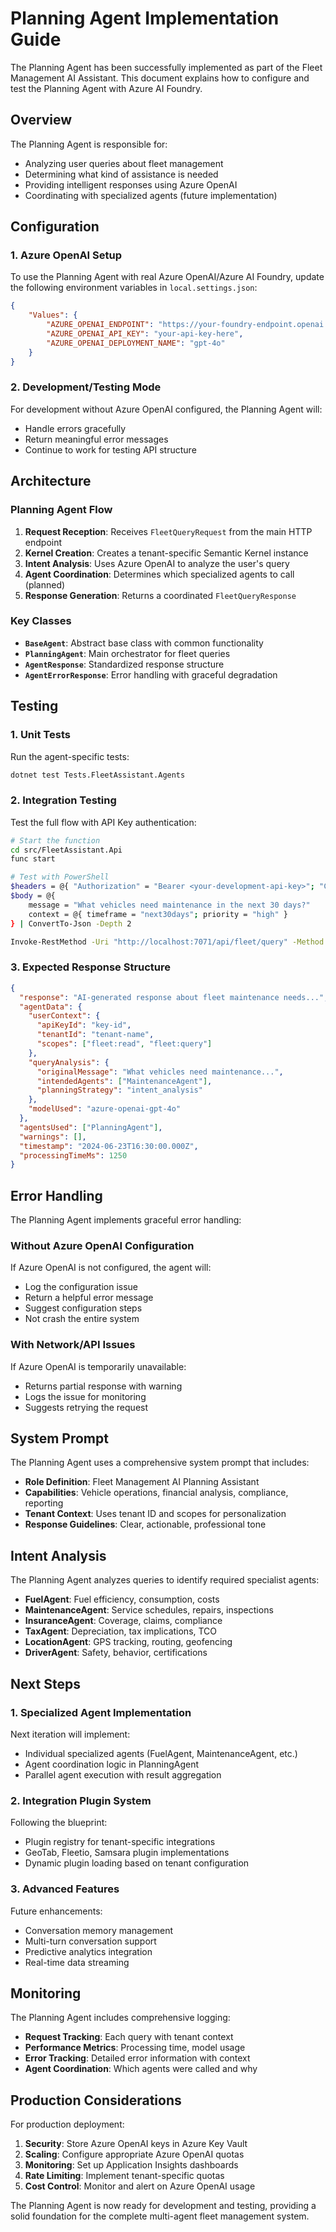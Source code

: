 # Planning Agent Implementation Guide

The Planning Agent has been successfully implemented as part of the Fleet Management AI Assistant. This document explains how to configure and test the Planning Agent with Azure AI Foundry.

## Overview

The Planning Agent is responsible for:
- Analyzing user queries about fleet management
- Determining what kind of assistance is needed
- Providing intelligent responses using Azure OpenAI
- Coordinating with specialized agents (future implementation)

## Configuration

### 1. Azure OpenAI Setup

To use the Planning Agent with real Azure OpenAI/Azure AI Foundry, update the following environment variables in `local.settings.json`:

```json
{
    "Values": {
        "AZURE_OPENAI_ENDPOINT": "https://your-foundry-endpoint.openai.azure.com/",
        "AZURE_OPENAI_API_KEY": "your-api-key-here",
        "AZURE_OPENAI_DEPLOYMENT_NAME": "gpt-4o"
    }
}
```

### 2. Development/Testing Mode

For development without Azure OpenAI configured, the Planning Agent will:
- Handle errors gracefully
- Return meaningful error messages
- Continue to work for testing API structure

## Architecture

### Planning Agent Flow

1. **Request Reception**: Receives `FleetQueryRequest` from the main HTTP endpoint
2. **Kernel Creation**: Creates a tenant-specific Semantic Kernel instance
3. **Intent Analysis**: Uses Azure OpenAI to analyze the user's query
4. **Agent Coordination**: Determines which specialized agents to call (planned)
5. **Response Generation**: Returns a coordinated `FleetQueryResponse`

### Key Classes

- **`BaseAgent`**: Abstract base class with common functionality
- **`PlanningAgent`**: Main orchestrator for fleet queries
- **`AgentResponse`**: Standardized response structure
- **`AgentErrorResponse`**: Error handling with graceful degradation

## Testing

### 1. Unit Tests

Run the agent-specific tests:
```bash
dotnet test Tests.FleetAssistant.Agents
```

### 2. Integration Testing

Test the full flow with API Key authentication:

```bash
# Start the function
cd src/FleetAssistant.Api
func start

# Test with PowerShell
$headers = @{ "Authorization" = "Bearer <your-development-api-key>"; "Content-Type" = "application/json" }
$body = @{ 
    message = "What vehicles need maintenance in the next 30 days?"
    context = @{ timeframe = "next30days"; priority = "high" }
} | ConvertTo-Json -Depth 2

Invoke-RestMethod -Uri "http://localhost:7071/api/fleet/query" -Method Post -Headers $headers -Body $body
```

### 3. Expected Response Structure

```json
{
  "response": "AI-generated response about fleet maintenance needs...",
  "agentData": {
    "userContext": {
      "apiKeyId": "key-id",
      "tenantId": "tenant-name",
      "scopes": ["fleet:read", "fleet:query"]
    },
    "queryAnalysis": {
      "originalMessage": "What vehicles need maintenance...",
      "intendedAgents": ["MaintenanceAgent"],
      "planningStrategy": "intent_analysis"
    },
    "modelUsed": "azure-openai-gpt-4o"
  },
  "agentsUsed": ["PlanningAgent"],
  "warnings": [],
  "timestamp": "2024-06-23T16:30:00.000Z",
  "processingTimeMs": 1250
}
```

## Error Handling

The Planning Agent implements graceful error handling:

### Without Azure OpenAI Configuration

If Azure OpenAI is not configured, the agent will:
- Log the configuration issue
- Return a helpful error message
- Suggest configuration steps
- Not crash the entire system

### With Network/API Issues

If Azure OpenAI is temporarily unavailable:
- Returns partial response with warning
- Logs the issue for monitoring
- Suggests retrying the request

## System Prompt

The Planning Agent uses a comprehensive system prompt that includes:

- **Role Definition**: Fleet Management AI Planning Assistant
- **Capabilities**: Vehicle operations, financial analysis, compliance, reporting
- **Tenant Context**: Uses tenant ID and scopes for personalization
- **Response Guidelines**: Clear, actionable, professional tone

## Intent Analysis

The Planning Agent analyzes queries to identify required specialist agents:

- **FuelAgent**: Fuel efficiency, consumption, costs
- **MaintenanceAgent**: Service schedules, repairs, inspections
- **InsuranceAgent**: Coverage, claims, compliance
- **TaxAgent**: Depreciation, tax implications, TCO
- **LocationAgent**: GPS tracking, routing, geofencing
- **DriverAgent**: Safety, behavior, certifications

## Next Steps

### 1. Specialized Agent Implementation

Next iteration will implement:
- Individual specialized agents (FuelAgent, MaintenanceAgent, etc.)
- Agent coordination logic in PlanningAgent
- Parallel agent execution with result aggregation

### 2. Integration Plugin System

Following the blueprint:
- Plugin registry for tenant-specific integrations
- GeoTab, Fleetio, Samsara plugin implementations
- Dynamic plugin loading based on tenant configuration

### 3. Advanced Features

Future enhancements:
- Conversation memory management
- Multi-turn conversation support
- Predictive analytics integration
- Real-time data streaming

## Monitoring

The Planning Agent includes comprehensive logging:

- **Request Tracking**: Each query with tenant context
- **Performance Metrics**: Processing time, model usage
- **Error Tracking**: Detailed error information with context
- **Agent Coordination**: Which agents were called and why

## Production Considerations

For production deployment:

1. **Security**: Store Azure OpenAI keys in Azure Key Vault
2. **Scaling**: Configure appropriate Azure OpenAI quotas
3. **Monitoring**: Set up Application Insights dashboards
4. **Rate Limiting**: Implement tenant-specific quotas
5. **Cost Control**: Monitor and alert on Azure OpenAI usage

The Planning Agent is now ready for development and testing, providing a solid foundation for the complete multi-agent fleet management system.
